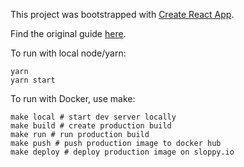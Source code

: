 This project was bootstrapped with [Create React App](https://github.com/facebookincubator/create-react-app).

Find the original guide [here](https://github.com/facebookincubator/create-react-app/blob/master/packages/react-scripts/template/README.md).

To run with local node/yarn:
```
yarn
yarn start
```

To run with Docker, use make:
```
make local # start dev server locally
make build # create production build
make run # run production build
make push # push production image to docker hub
make deploy # deploy production image on sloppy.io
```
